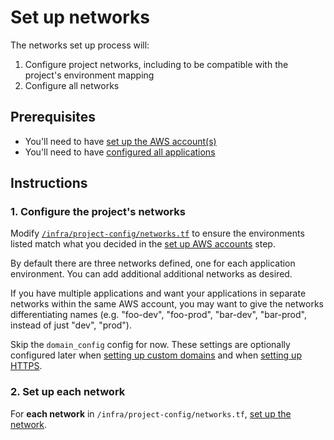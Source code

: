 # Set up networks

The networks set up process will:

1. Configure project networks, including to be compatible with the project's environment mapping
3. Configure all networks

## Prerequisites

* You'll need to have [set up the AWS account(s)](./set-up-aws-accounts.md)
* You'll need to have [configured all applications](./set-up-app-config.md)

## Instructions

### 1. Configure the project's networks

Modify [`/infra/project-config/networks.tf`](/infra/project-config/networks.tf) to ensure the environments listed match what you decided in the [set up AWS accounts](./set-up-aws-accounts.md) step.

By default there are three networks defined, one for each application environment. You can add additional additional networks as desired.

If you have multiple applications and want your applications in separate networks within the same AWS account, you may want to give the networks differentiating names (e.g. "foo-dev", "foo-prod", "bar-dev", "bar-prod", instead of just "dev", "prod").

Skip the `domain_config` config for now. These settings are optionally configured later when [setting up custom domains](./set-up-network-custom-domains.md) and when [setting up HTTPS](./set-up-network-https.md).

### 2. Set up each network

For **each network** in `/infra/project-config/networks.tf`, [set up the network](./set-up-network.md).